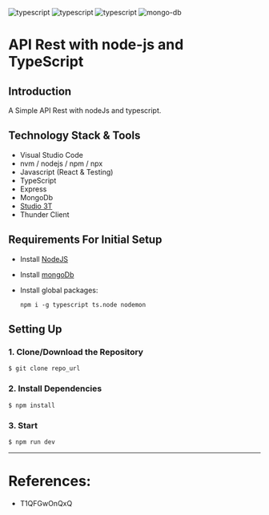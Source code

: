 ![typescript](https://img.shields.io/badge/node.js-informational?style=flat&logo=node.js&logoColor=white&color=6aa6f8)
![typescript](https://img.shields.io/badge/express-informational?style=flat&logo=express&logoColor=white&color=6aa6f8)
![typescript](https://img.shields.io/badge/typescript-informational?style=flat&logo=typescript&logoColor=white&color=6aa6f8)
![mongo-db](https://img.shields.io/badge/mongo-informational?style=flat&logo=mongodb&logoColor=white&color=6aa6f8)

# API Rest with node-js and TypeScript

## Introduction

A Simple API Rest with nodeJs and typescript.


## Technology Stack & Tools

- Visual Studio Code
- nvm / nodejs / npm / npx
- Javascript (React & Testing)
- TypeScript
- Express
- MongoDb
- [Studio 3T](https://studio3t.com/)
- Thunder Client

## Requirements For Initial Setup

- Install [NodeJS](https://nodejs.org/en/)
- Install [mongoDb](https://www.mongodb.com/docs/manual/tutorial)
- Install global packages:

    `npm i -g typescript ts.node nodemon`


## Setting Up
### 1. Clone/Download the Repository
`$ git clone repo_url`

### 2. Install Dependencies
`$ npm install`

### 3. Start
`$ npm run dev`

---

# References:

- T1QFGwOnQxQ


